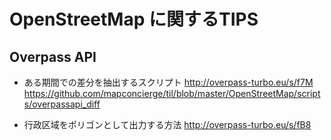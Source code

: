 # OpenStreetMap に関するTIPS

## Overpass API
- ある期間での差分を抽出するスクリプト
http://overpass-turbo.eu/s/f7M <br>
https://github.com/mapconcierge/til/blob/master/OpenStreetMap/scripts/overpassapi_diff

- 行政区域をポリゴンとして出力する方法
http://overpass-turbo.eu/s/fB8

